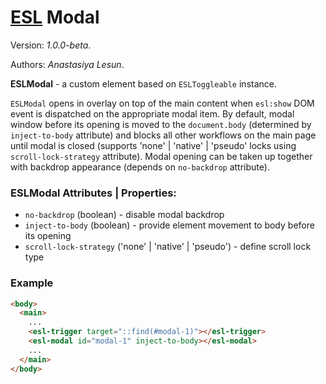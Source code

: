# [ESL](../../../) Modal

Version: *1.0.0-beta*.

Authors: *Anastasiya Lesun*.

<a name="intro"></a>

**ESLModal** - a custom element based on `ESLToggleable` instance. 

`ESLModal` opens in overlay on top of the main content when `esl:show` DOM event is dispatched on the appropriate modal item. 
By default, modal window before its opening is moved to the `document.body` (determined by `inject-to-body` attribute) and blocks all other workflows on the main page until modal is closed (supports 'none' | 'native' | 'pseudo' locks using `scroll-lock-strategy` attribute).
Modal opening can be taken up together with backdrop appearance (depends on `no-backdrop` attribute).

### ESLModal Attributes | Properties:
- `no-backdrop` (boolean) - disable modal backdrop
- `inject-to-body` (boolean) - provide element movement to body before its opening
- `scroll-lock-strategy` ('none' | 'native' | 'pseudo') - define scroll lock type 

### Example
```html
<body>
  <main>
    ...
    <esl-trigger target="::find(#modal-1)"></esl-trigger>
    <esl-modal id="modal-1" inject-to-body></esl-modal>
    ...
  </main>
</body>
```
